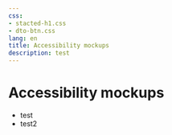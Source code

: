 ```yaml
---
css:
- stacted-h1.css
- dto-btn.css
lang: en
title: Accessibility mockups
description: test
---
```


<h1>Accessibility mockups</h1>

<ul>
  <li>test</li>
  <li>test2</li>
</ul>  

